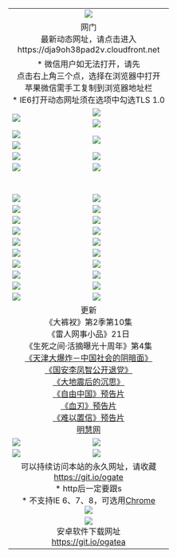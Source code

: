 ﻿<table>
  <tr></tr>
  <tr><td colspan=2 align=center><img src="https://cloud.githubusercontent.com/assets/11880933/13434984/f430fae2-e012-11e5-814f-c2df1e82b247.jpg" /></td></tr>
  <tr><td colspan=2 align=center>网门<br>最新动态网址，请点击进入
<br>https://dja9oh38pad2v.cloudfront.net
    </td>
  </tr>
  <tr>
    <td colspan=2 align=center>* 微信用户如无法打开，请先<br>点击右上角三个点，选择在浏览器中打开<br>苹果微信需手工复制到浏览器地址栏
    <br>* IE6打开动态网址须在选项中勾选TLS 1.0</td>
  </tr>
  <tr>
    <td rowspan=2><a href="https://dja9oh38pad2v.cloudfront.net/ogUP.aspx?name=11DKC.mp4&list=11DKC" target="_blank"><img src="https://dja9oh38pad2v.cloudfront.net/Up/11DKC1.jpg" /></a></td> 
    <td><div><a href="https://dja9oh38pad2v.cloudfront.net/ogUP.aspx?name=LRWS.mp4&list=LRWS" target="_blank"><img src="https://dja9oh38pad2v.cloudfront.net/Up/LRWS.jpg" /></a></td>
   </tr>
  <tr>
    <td><a href="https://dja9oh38pad2v.cloudfront.net/ogNiceVedio.aspx" target="_blank"><img src="https://dja9oh38pad2v.cloudfront.net/Up/11TGKDY.jpg" /></a></td>
  </tr>
  <tr>
    <td><a href="https://dja9oh38pad2v.cloudfront.net/ogUP.aspx?name=JQR.mp4&count=2" target="_blank"><img src="https://dja9oh38pad2v.cloudfront.net/Up/JQR.jpg" /></a></td>   
    <td rowspan=2><a href="https://dja9oh38pad2v.cloudfront.net/ogUP.aspx?name=JP.mp4&count=9" target="_blank"><img src="https://dja9oh38pad2v.cloudfront.net/Up/JP.jpg" /></td>
  </tr>
  <tr>
    <td><a href="https://dja9oh38pad2v.cloudfront.net/ogUP.aspx?name=WH.mp4" target="_blank"><img src="https://dja9oh38pad2v.cloudfront.net/Up/WH.jpg" /></a></td>
  </tr>
  <tr>
    <td><a href="https://dja9oh38pad2v.cloudfront.net/ogUP.aspx?name=SSZJ.mp4&list=SSZJ" target="_blank"><img src="https://dja9oh38pad2v.cloudfront.net/Up/SSZJ.jpg" /></a></td>
    <td><a href="https://dja9oh38pad2v.cloudfront.net/ogUP.aspx?name=1XQK.mp4&count=13" target="_blank"><img src="https://dja9oh38pad2v.cloudfront.net/Up/1XQK.jpg" /></a</td>
  </tr>
  <tr>
    <td><a href="https://dja9oh38pad2v.cloudfront.net/ogUP.aspx?name=ZY.mp4&count=2015|16" target="_blank"><img src="https://dja9oh38pad2v.cloudfront.net/Up/ZY.jpg" /></a</td>
    <td><a href="https://dja9oh38pad2v.cloudfront.net/ogUP.aspx?name=XTFY.mp4&count=B|2,A|24" target="_blank"><img src="https://dja9oh38pad2v.cloudfront.net/Up/XTFY.jpg" /></a></td>
  </tr>
  <tr height="40">
  </tr>
  <tr>
    <td><a href="https://dja9oh38pad2v.cloudfront.net/ogUP.aspx?name=4SQQ.mp4&list=4SQQ" target="_blank"><img src="https://dja9oh38pad2v.cloudfront.net/Up/4SQQ0.jpg"/></a></td>
    <td><a href="https://dja9oh38pad2v.cloudfront.net/ogUP.aspx?name=4SHQ.mp4&list=4SHQ" target="_blank"><img src="https://dja9oh38pad2v.cloudfront.net/Up/4SHQ0.jpg"/></a></td>
  </tr>
  <tr>
    <td><a href="https://dja9oh38pad2v.cloudfront.net/ogUP.aspx?name=4SZG.mp4&list=4SZG" target="_blank"><img src="https://dja9oh38pad2v.cloudfront.net/Up/4SZG0.jpg"/></a></td>
    <td><a href="https://dja9oh38pad2v.cloudfront.net/ogUP.aspx?name=4SDJ.mp4&list=4SDJ" target="_blank"><img src="https://dja9oh38pad2v.cloudfront.net/Up/4SDJ0.jpg"/></a></td>
  </tr>
  <tr>
    <td><a href="https://dja9oh38pad2v.cloudfront.net/ogUP.aspx?name=4SGX.mp4&list=4SGX" target="_blank"><img src="https://dja9oh38pad2v.cloudfront.net/Up/4SGX0.jpg"/></a></td>
    <td><a href="https://dja9oh38pad2v.cloudfront.net/ogUP.aspx?name=4SHD.mp4&list=4SHD" target="_blank"><img src="https://dja9oh38pad2v.cloudfront.net/Up/4SHD0.jpg"/></a></td>
  </tr>
  <tr>
    <td><a href="https://dja9oh38pad2v.cloudfront.net/ogUP.aspx?name=4CTX.mp4&list=4CTX" target="_blank"><img src="https://dja9oh38pad2v.cloudfront.net/Up/4CTX0.jpg"/></a></td>
    <td><a href="https://dja9oh38pad2v.cloudfront.net/ogUP.aspx?name=4CWZ.mp4&list=4CWZ" target="_blank"><img src="https://dja9oh38pad2v.cloudfront.net/Up/4CWZ0.jpg"/></a></td>
  </tr>
  <tr>
    <td><a href="https://dja9oh38pad2v.cloudfront.net/onUP.aspx?name=https://d1qhweuvr3wm0g.cloudfront.net/" target="_blank"><img src="https://dja9oh38pad2v.cloudfront.net/Up/0DTW.jpg"/></a></td>
    <td><a href="https://dja9oh38pad2v.cloudfront.net/onUP.aspx?name=https://d240ns8up8earz.cloudfront.net/acenter/" target="_blank"><img src="https://dja9oh38pad2v.cloudfront.net/Up/0TDW.jpg" /></a></td>
  </tr>
  <tr>
    <td><a href="https://dja9oh38pad2v.cloudfront.net/onUP.aspx?name=https://d4508d6vomz2p.cloudfront.net/gb/nsc413.htm" target="_blank"><img src="https://dja9oh38pad2v.cloudfront.net/Up/0DJY.jpg" /></a></td>
    <td><a href="https://dja9oh38pad2v.cloudfront.net/onUP.aspx?name=https://d3bxwq7vzudb5l.cloudfront.net/xtr/gb/prog204.html" target="_blank"><img src="https://dja9oh38pad2v.cloudfront.net/Up/0XTR.jpg" /></a></td>
  </tr>
  <tr>
    <td><a href="https://dja9oh38pad2v.cloudfront.net/onUP.aspx?name=https://d3aj00iefsmfgc.cloudfront.net/" target="_blank"><img src="https://dja9oh38pad2v.cloudfront.net/Up/0MHW.jpg" /></a></td>
    <td><a href="https://dja9oh38pad2v.cloudfront.net/onUP.aspx?name=https://d1sbg9daat0zu5.cloudfront.net/" target="_blank"><img src="https://dja9oh38pad2v.cloudfront.net/Up/0ZJW.jpg" /></a></td>
  </tr>
  <tr>
    <td><a href="https://dja9oh38pad2v.cloudfront.net/ogUP.aspx?name=0FG.zip" target="_blank"><img src="https://dja9oh38pad2v.cloudfront.net/Up/0FG.jpg" /></a></td>
    <td><a href="https://dja9oh38pad2v.cloudfront.net/ogUP.aspx?name=0FGA.apk" target="_blank"><img src="https://dja9oh38pad2v.cloudfront.net/Up/0FGA.jpg" /></a></td>
  </tr>
  <tr>
    <td><a href="https://dja9oh38pad2v.cloudfront.net/ogUP.aspx?name=0U.zip" target="_blank"><img src="https://dja9oh38pad2v.cloudfront.net/Up/0U.jpg" /></a></td>
    <td><a href="https://dja9oh38pad2v.cloudfront.net/ogUP.aspx?name=0UA.apk" target="_blank"><img src="https://dja9oh38pad2v.cloudfront.net/Up/0UA.jpg" /></a></td>
  </tr>
  <tr>
    <td><a href="https://dja9oh38pad2v.cloudfront.net/ogUP.aspx?name=0iPPOTV.zip" target="_blank"><img src="https://dja9oh38pad2v.cloudfront.net/Up/0iPPOTV.jpg" /></a></td>
    <td><a href="https://dja9oh38pad2v.cloudfront.net/ogUP.aspx?name=0iNTD.apk" target="_blank"><img src="https://dja9oh38pad2v.cloudfront.net/Up/0iNTD.jpg" /></a></td>
  </tr>
  <tr>
    <td colspan=2 align=center>更新<br>
      《大裤衩》第2季第10集<br>
      《雷人网事小品》21日<br>
      《生死之间·活摘曝光十周年》第4集</a><br>
      <a href="https://dja9oh38pad2v.cloudfront.net/ogUP.aspx?name=4TJDBZ.mp4" target="_blank">《天津大爆炸－中国社会的阴暗面》</a><br>
      <a href="https://dja9oh38pad2v.cloudfront.net/ogUP.aspx?name=4LFZ.mp4" target="_blank">《国安李凤智公开退党》</a><br>
      <a href="https://dja9oh38pad2v.cloudfront.net/ogUP.aspx?name=4DDZHDCS.mp4" target="_blank">《大地震后的沉思》</a><br>
      <a href="https://dja9oh38pad2v.cloudfront.net/ogUP.aspx?name=11ZYZG0.mp4" target="_blank">《自由中国》预告片</a><br>
      <a href="https://dja9oh38pad2v.cloudfront.net/ogUP.aspx?name=11XR.mp4" target="_blank">《血刃》预告片</a><br>
      <a href="https://dja9oh38pad2v.cloudfront.net/ogUP.aspx?name=11NYZX.mp4&count=2" target="_blank">《难以置信》预告片</a><br>
      <a href="https://dja9oh38pad2v.cloudfront.net/onUP.aspx?name=https://www.minghui.org/" target="_blank">明慧网</a></td>
    </td>
  </tr>
  <tr>
    <td><a href="https://dja9oh38pad2v.cloudfront.net/ogNice.aspx" target="_blank"><img src="https://cloud.githubusercontent.com/assets/11880933/13720378/f84bb392-e841-11e5-8739-815049dd6ff8.jpg" /></a></td>
    <td><a href="https://dja9oh38pad2v.cloudfront.net/onCO.aspx?ob=600事物&op=增删改&args=WH1~%23类型6新闻%7c%23类型6评论&mode=" target="_blank"><img src="https://cloud.githubusercontent.com/assets/11880933/13720380/04d76a16-e842-11e5-8833-e627daa88802.jpg" /></a></td> 
  </tr>
  <tr>
    <td><a href="https://dja9oh38pad2v.cloudfront.net/ogDY.aspx" target="_blank"><img src="https://cloud.githubusercontent.com/assets/11880933/13720384/11817090-e842-11e5-9571-7dc2f1af9f42.jpg" /></a></td>
    <td><a href="https://dja9oh38pad2v.cloudfront.net/ogST.aspx" target="_blank"><img src="https://cloud.githubusercontent.com/assets/11880933/13720385/1467ea3c-e842-11e5-86df-c96c9a556aaf.jpg" /></a></td> 
  </tr>
  <!--tr>
    <td colspan=2 align=center>
      <微信可扫描以下临时二维码<br/>https://bit.ly/1mBQHW8<br/><a href="https://dja9oh38pad2v.cloudfront.net/Up/0WMGDL3.png" target="_blank"><img src="https://dja9oh38pad2v.cloudfront.net/Up/0WMGD3.png"/></a>
  </tr-->
  <tr>
    <td colspan=2 align=center>可以持续访问本站的永久网址，请收藏<br/><a href="https://git.io/ogate" target="_blank">https://git.io/ogate</a><br/>* http后一定要跟s<br/>* 不支持IE 6、7、8，可选用<a href="http://www.odisk.org/Upload/0ChromePortable.zip">Chrome</a><br/><a href="https://dja9oh38pad2v.cloudfront.net/Up/0WMGDL2.png" target="_blank"><img src="https://dja9oh38pad2v.cloudfront.net/Up/0WMGD2.png"/></a></td>
  </tr>
  <tr>
    <td colspan=2 align=center><a href="https://dja9oh38pad2v.cloudfront.net/ogUP.aspx?name=0oGate.apk" target="_blank"><img src="https://cloud.githubusercontent.com/assets/11880933/13720399/75e143ee-e842-11e5-9f0a-1421f423c80f.jpg" /></a><br>安卓软件下载网址<br><a href="https://git.io/ogatea">https://git.io/ogatea</a></td>
  </tr>
  <!--tr>
    <td colspan=2 align=center>可能失效的动态网址
    </td>
  </tr-->
</table>
